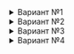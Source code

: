 <details>

<summary>Вариант №1</summary>

```sdbl
ВЫБРАТЬ
  Регистр1.Номенклатура,
  Регистр1.Цена
ИЗ РегистрСведений.ЦеныНоменклатуры КАК Регистр1
ГДЕ
  Регистр1.Период В (ВЫБРАТЬ Максимум(Период) ИЗ РегистрСведений.ЦеныНоменклатуры КАК Регистр
    ГДЕ Регистр.Номенклатура = Регистр1.Номенклатура)
```

```sql
SELECT
    T1._Fld8618RRef,
    T1._Fld8620
FROM
    dbo._InfoRg8616 T1
WHERE
    ((T1._Fld10589 = @P1))
    AND (
        T1._Period IN (
            SELECT
                MAX(T2._Period) AS Q_001_F_000_
            FROM
                dbo._InfoRg8616 T2
            WHERE
                ((T2._Fld10589 = @P2))
                AND ((T2._Fld8618RRef = T1._Fld8618RRef))
        )
    )
```

![image](https://github.com/user-attachments/assets/5b982376-5357-411d-86f0-80223ab38b53)

Время выполнения 0.3с. Результат 228 942

</details>

<details>

<summary>Вариант №2</summary>

```
ВЫБРАТЬ
  Регистр1.Номенклатура,
  Регистр1.Цена
ИЗ РегистрСведений.ЦеныНоменклатуры КАК Регистр1
ГДЕ
  (Регистр1.Период, Регистр1.Номенклатура) В (ВЫБРАТЬ Максимум(Период), Номенклатура ИЗ РегистрСведений.ЦеныНоменклатуры КАК Регистр сгруппировать по номенклатура)
```

```sql
SELECT
    T1._Fld8618RRef,
    T1._Fld8620
FROM
    dbo._InfoRg8616 T1
WHERE
    ((T1._Fld10589 = @P1))
    AND (
        EXISTS(
            SELECT
                1
            FROM
                dbo._InfoRg8616 T2
            WHERE
                (T2._Fld10589 = @P2)
            GROUP BY
                T2._Fld8618RRef
            HAVING
                (T1._Period = MAX(T2._Period))
                AND (T1._Fld8618RRef = T2._Fld8618RRef)
        )
    )
```
![image](https://github.com/user-attachments/assets/6bfea4fc-075b-49a4-afe4-6c098c710f69)

Время выполнения 0.3с. Результат 228 942

</details>

<details>

<summary>Вариант №3</summary>

```
ВЫБРАТЬ
  Регистр1.Номенклатура,
  Регистр1.Цена
ИЗ РегистрСведений.ЦеныНоменклатуры КАК Регистр1
ГДЕ
  Регистр1.Период В (ВЫБРАТЬ первые 1 Период ИЗ РегистрСведений.ЦеныНоменклатуры где Номенклатура = Регистр1.номенклатура  УПОРЯДОЧИТЬ ПО Период убыв)
```

```sql
SELECT
    T1._Fld8618RRef,
    T1._Fld8620
FROM
    dbo._InfoRg8616 T1
WHERE
    ((T1._Fld10589 = @P1))
    AND (
        T1._Period IN (
            SELECT
                TOP 1 T2._Period AS Q_001_F_000_
            FROM
                dbo._InfoRg8616 T2
            WHERE
                ((T2._Fld10589 = @P2))
                AND ((T2._Fld8618RRef = T1._Fld8618RRef))
            ORDER BY
                (T2._Period) DESC
        )
    )
```

![image](https://github.com/user-attachments/assets/14606e65-8540-419f-950b-0ae0c65cd02a)

Время выполнения 1.9с. Результат 228 942

</details>

<details>

<summary>Вариант №4</summary>

```
ВЫБРАТЬ
  Регистр1.Номенклатура,
  Регистр1.Цена
ИЗ РегистрСведений.ЦеныНоменклатуры КАК Регистр1
  ЛЕВОЕ СОЕДИНЕНИЕ РегистрСведений.ЦеныНоменклатуры КАК Регистр2
  ПО Регистр1.Номенклатура = Регистр2.Номенклатура И Регистр1.Период < Регистр2.Период
ГДЕ Регистр2.Период  IS NULL
```

```sql
SELECT
    T1._Fld8618RRef,
    T1._Fld8620
FROM
    dbo._InfoRg8616 T1
    LEFT OUTER JOIN dbo._InfoRg8616 T2 ON (
        (T1._Fld8618RRef = T2._Fld8618RRef)
        AND (T1._Period < T2._Period)
    )
    AND (T2._Fld10589 = @P1)
WHERE
    ((T1._Fld10589 = @P2))
    AND ((T2._Period IS NULL))
```
![image](https://github.com/user-attachments/assets/d140739e-1aff-4380-813b-96b9da8b9061)


Время выполнения 7с. Результат 228 942

</details>
